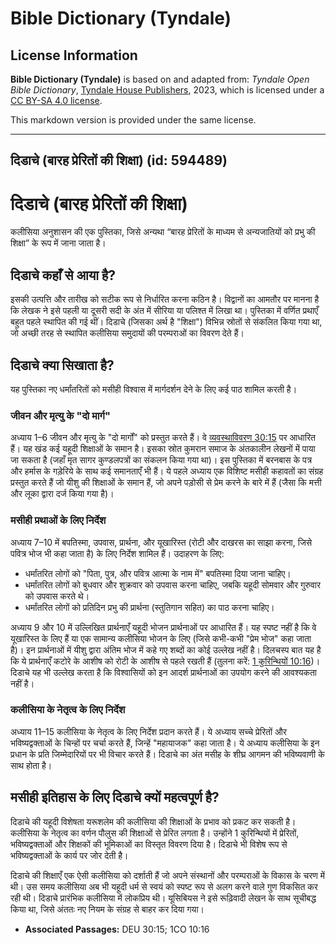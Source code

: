 # Bible Dictionary (Tyndale)

## License Information

**Bible Dictionary (Tyndale)** is based on and adapted from: _Tyndale Open Bible Dictionary_, [Tyndale House Publishers](https://tyndaleopenresources.com/), 2023, which is licensed under a [CC BY-SA 4.0 license](https://creativecommons.org/licenses/by-sa/4.0/legalcode.en).

This markdown version is provided under the same license.



--------------------------------

## दिडाचे (बारह प्रेरितों की शिक्षा) (id: 594489)

दिडाचे (बारह प्रेरितों की शिक्षा)
=================================

कलीसिया अनुशासन की एक पुस्तिका, जिसे अन्यथा “बारह प्रेरितों के माध्यम से अन्यजातियों को प्रभु की शिक्षा” के रूप में जाना जाता है।

दिडाचे कहाँ से आया है?
----------------------

इसकी उत्पत्ति और तारीख को सटीक रूप से निर्धारित करना कठिन है। विद्वानों का आमतौर पर मानना है कि लेखक ने इसे पहली या दूसरी सदी के अंत में सीरिया या पलिश्त में लिखा था। पुस्तिका में वर्णित प्रथाएँ बहुत पहले स्थापित की गई थीं। दिडाचे (जिसका अर्थ है "शिक्षा") विभिन्न स्रोतों से संकलित किया गया था, जो अच्छी तरह से स्थापित कलीसिया समुदायों की परम्पराओं का विवरण देते हैं।

दिडाचे क्या सिखाता है?
----------------------

यह पुस्तिका नए धर्मांतरितों को मसीही विश्वास में मार्गदर्शन देने के लिए कई पाठ शामिल करती है।

### जीवन और मृत्यु के "दो मार्ग"

अध्याय 1–6 जीवन और मृत्यु के "दो मार्गों" को प्रस्तुत करते हैं। वे [व्यवस्थाविवरण 30:15](https://ref.ly/Deut30:15) पर आधारित हैं। यह खंड कई यहूदी शिक्षाओं के समान है। इसका स्रोत कुमरान समाज के अंतकालीन लेखनों में पाया जा सकता है (जहाँ मृत सागर कुण्डलपत्रों का संकलन किया गया था)। इस पुस्तिका में बरनबास के पत्र और हर्मास के गड़ेरिये के साथ कई समानताएँ भी हैं। ये पहले अध्याय एक विशिष्ट मसीही कहावतों का संग्रह प्रस्तुत करते हैं जो यीशु की शिक्षाओं के समान हैं, जो अपने पड़ोसी से प्रेम करने के बारे में हैं (जैसा कि मत्ती और लूका द्वारा दर्ज किया गया है)।

### मसीही प्रथाओं के लिए निर्देश

अध्याय 7–10 में बपतिस्मा, उपवास, प्रार्थना, और यूखारिस्त (रोटी और दाखरस का साझा करना, जिसे पवित्र भोज भी कहा जाता है) के लिए निर्देश शामिल हैं। उदाहरण के लिए:

* धर्मांतरित लोगों को "पिता, पुत्र, और पवित्र आत्मा के नाम में" बपतिस्मा दिया जाना चाहिए।
* धर्मांतरित लोगों को बुधवार और शुक्रवार को उपवास करना चाहिए, जबकि यहूदी सोमवार और गुरुवार को उपवास करते थे।
* धर्मांतरित लोगों को प्रतिदिन प्रभु की प्रार्थना (स्तुतिगान सहित) का पाठ करना चाहिए।

अध्याय 9 और 10 में उल्लिखित प्रार्थनाएँ यहूदी भोजन प्रार्थनाओं पर आधारित हैं। यह स्पष्ट नहीं है कि वे यूखारिस्त के लिए हैं या एक सामान्य कलीसिया भोजन के लिए (जिसे कभी\-कभी "प्रेम भोज" कहा जाता है)। इन प्रार्थनाओं में यीशु द्वारा अंतिम भोज में कहे गए शब्दों का कोई उल्लेख नहीं है। दिलचस्प बात यह है कि ये प्रार्थनाएँ कटोरे के आशीष को रोटी के आशीष से पहले रखती हैं (तुलना करें: [1 कुरिन्थियों 10:16](https://ref.ly/1Cor10:16))। दिडाचे यह भी उल्लेख करता है कि विश्वासियों को इन आदर्श प्रार्थनाओं का उपयोग करने की आवश्यकता नहीं है।

### कलीसिया के नेतृत्व के लिए निर्देश

अध्याय 11–15 कलीसिया के नेतृत्व के लिए निर्देश प्रदान करते हैं। ये अध्याय सच्चे प्रेरितों और भविष्यद्वक्ताओं के चिन्हों पर चर्चा करते हैं, जिन्हें "महायाजक" कहा जाता है। ये अध्याय कलीसिया के इन प्रधान के प्रति जिम्मेदारियों पर भी विचार करते हैं। दिडाचे का अंत मसीह के शीघ्र आगमन की भविष्यवाणी के साथ होता है।

मसीही इतिहास के लिए दिडाचे क्यों महत्वपूर्ण है?
-----------------------------------------------

दिडाचे की यहूदी विशेषता यरूशलेम की कलीसिया की शिक्षाओं के प्रभाव को प्रकट कर सकती है। कलीसिया के नेतृत्व का वर्णन पौलुस की शिक्षाओं से प्रेरित लगता है। उन्होंने 1 कुरिन्थियों में प्रेरितों, भविष्यद्वक्ताओं और शिक्षकों की भूमिकाओं का विस्तृत विवरण दिया है। दिडाचे भी विशेष रूप से भविष्यद्वक्ताओं के कार्य पर जोर देती है।

दिडाचे की शिक्षाएँ एक ऐसी कलीसिया को दर्शाती हैं जो अपने संस्थानों और परम्पराओं के विकास के चरण में थी। उस समय कलीसिया अब भी यहूदी धर्म से स्वयं को स्पष्ट रूप से अलग करने वाले गुण विकसित कर रही थी। दिडाचे प्रारंभिक कलीसिया में लोकप्रिय थी। यूसिबियस ने इसे रूढ़िवादी लेखन के साथ सूचीबद्ध किया था, जिसे अंततः नए नियम के संग्रह से बाहर कर दिया गया।

* **Associated Passages:** DEU 30:15; 1CO 10:16

